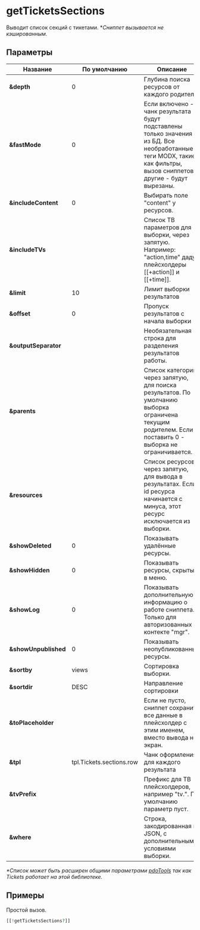 # getTicketsSections

Выводит список секций с тикетами.
**Сниппет вызывается не кэшированным.*

## Параметры

| Название             | По умолчанию             | Описание                                                                                                                                                               |
| -------------------- | ------------------------ | ---------------------------------------------------------------------------------------------------------------------------------------------------------------------- |
| **&depth**           | 0                        | Глубина поиска ресурсов от каждого родителя.                                                                                                                           |
| **&fastMode**        | 0                        | Если включено - в чанк результата будут подставлены только значения из БД. Все необработанные теги MODX, такие как фильтры, вызов сниппетов и другие - будут вырезаны. |
| **&includeContent**  | 0                        | Выбирать поле "content" у ресурсов.                                                                                                                                    |
| **&includeTVs**      |                          | Список ТВ параметров для выборки, через запятую. Например: "action,time" дадут плейсхолдеры [[+action]] и [[+time]].                                                   |
| **&limit**           | 10                       | Лимит выборки результатов                                                                                                                                              |
| **&offset**          | 0                        | Пропуск результатов с начала выборки                                                                                                                                   |
| **&outputSeparator** |                          | Необязательная строка для разделения результатов работы.                                                                                                               |
| **&parents**         |                          | Список категорий, через запятую, для поиска результатов. По умолчанию выборка ограничена текущим родителем. Если поставить 0 - выборка не ограничивается.              |
| **&resources**       |                          | Список ресурсов, через запятую, для вывода в результатах. Если id ресурса начинается с минуса, этот ресурс исключается из выборки.                                     |
| **&showDeleted**     | 0                        | Показывать удалённые ресурсы.                                                                                                                                          |
| **&showHidden**      | 0                        | Показывать ресурсы, скрытые в меню.                                                                                                                                    |
| **&showLog**         | 0                        | Показывать дополнительную информацию о работе сниппета. Только для авторизованных в контекте "mgr".                                                                    |
| **&showUnpublished** | 0                        | Показывать неопубликованные ресурсы.                                                                                                                                   |
| **&sortby**          | views                    | Сортировка выборки.                                                                                                                                                    |
| **&sortdir**         | DESC                     | Направление сортировки                                                                                                                                                 |
| **&toPlaceholder**   |                          | Если не пусто, сниппет сохранит все данные в плейсхолдер с этим именем, вместо вывода не экран.                                                                        |
| **&tpl**             | tpl.Tickets.sections.row | Чанк оформления для каждого результата                                                                                                                                 |
| **&tvPrefix**        |                          | Префикс для ТВ плейсхолдеров, например "tv.". По умолчанию параметр пуст.                                                                                              |
| **&where**           |                          | Строка, закодированная в JSON, с дополнительными условиями выборки.                                                                                                    |

*\*Список может быть расширен общими параметрами [pdoTools][1] так как Tickets работает на этой библиотеке.*

## Примеры

Простой вызов.

```php
[[!getTicketsSections?]]
```

[1]: /components/pdotools/general-parameters
